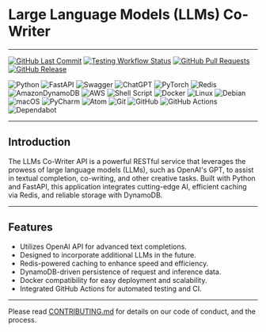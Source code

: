 # Large Language Models (LLMs) Co-Writer

---

[![GitHub Last Commit](https://img.shields.io/github/last-commit/mtabidze/llms-co-writer.svg?branch=main)](https://github.com/mtabidze/llms-co-writer/commits/main)
[![Testing Workflow Status](https://github.com/mtabidze/llms-co-writer/actions/workflows/testing-flow.yml/badge.svg?branch=main)](https://github.com/mtabidze/llm-co-writer/actions/workflows/testing-flow.yml)
[![GitHub Pull Requests](https://img.shields.io/github/issues-pr/mtabidze/llms-co-writer.svg)](https://github.com/mtabidze/llms-co-writer/pulls)
[![GitHub Release](https://img.shields.io/github/release/mtabidze/llms-co-writer.svg)](https://github.com/mtabidze/llms-co-writer/releases)

![Python](https://img.shields.io/badge/python-3670A0?style=flat&logo=python&logoColor=ffdd54)
![FastAPI](https://img.shields.io/badge/FastAPI-005571?style=flat&logo=fastapi)
![Swagger](https://img.shields.io/badge/-Swagger-%23Clojure?style=flat&logo=swagger&logoColor=white)
![ChatGPT](https://img.shields.io/badge/chatGPT-74aa9c?style=flat&logo=openai&logoColor=white)
![PyTorch](https://img.shields.io/badge/PyTorch-%23EE4C2C.svg?style=flat&logo=PyTorch&logoColor=white)
![Redis](https://img.shields.io/badge/redis-%23DD0031.svg?style=flat&logo=redis&logoColor=white)
![AmazonDynamoDB](https://img.shields.io/badge/Amazon%20DynamoDB-4053D6?style=flat&logo=Amazon%20DynamoDB&logoColor=white)
![AWS](https://img.shields.io/badge/AWS-%23FF9900.svg?style=flat&logo=amazon-aws&logoColor=white)
![Shell Script](https://img.shields.io/badge/shell_script-%23121011.svg?style=flat&logo=gnu-bash&logoColor=white)
![Docker](https://img.shields.io/badge/docker-%230db7ed.svg?style=flat&logo=docker&logoColor=white)
![Linux](https://img.shields.io/badge/Linux-FCC624?style=flat&logo=linux&logoColor=black)
![Debian](https://img.shields.io/badge/Debian-D70A53?style=flat&logo=debian&logoColor=white)
![macOS](https://img.shields.io/badge/mac%20os-000000?style=flat&logo=macos&logoColor=F0F0F0)
![PyCharm](https://img.shields.io/badge/pycharm-143?style=flat&logo=pycharm&logoColor=black&color=black&labelColor=green)
![Atom](https://img.shields.io/badge/Atom-%2366595C.svg?style=flat&logo=atom&logoColor=white)
![Git](https://img.shields.io/badge/git-%23F05033.svg?style=flat&logo=git&logoColor=white)
![GitHub](https://img.shields.io/badge/github-%23121011.svg?style=flat&logo=github&logoColor=white)
![GitHub Actions](https://img.shields.io/badge/github%20actions-%232671E5.svg?style=flat&logo=githubactions&logoColor=white)
![Dependabot](https://img.shields.io/badge/dependabot-025E8C?style=flat&logo=dependabot&logoColor=white)

---

## Introduction

The LLMs Co-Writer API is a powerful RESTful service that leverages the prowess of large language models (LLMs), such as OpenAI's GPT, to assist in textual completion, co-writing, and other creative tasks. Built with Python and FastAPI, this application integrates cutting-edge AI, efficient caching via Redis, and reliable storage with DynamoDB.

---

## Features

- Utilizes OpenAI API for advanced text completions.
- Designed to incorporate additional LLMs in the future.
- Redis-powered caching to enhance speed and efficiency.
- DynamoDB-driven persistence of request and inference data.
- Docker compatibility for easy deployment and scalability.
- Integrated GitHub Actions for automated testing and CI.


---

Please read [CONTRIBUTING.md](CONTRIBUTING.md) for details on our code of conduct, and the process.